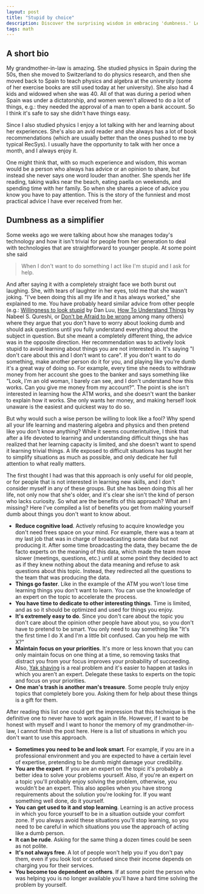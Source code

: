 ```yaml
---
layout: post
title: "Stupid by choice" 
description: Discover the surprising wisdom in embracing 'dumbness.' Learn from a remarkable grandmother-in-law who mastered the art of asking for help by appearing clueless. Explore the benefits of reducing cognitive load, saving time, and focusing on your priorities. Uncover when to apply this strategy and when it's best to rely on your expertise.
tags: math
---
```


## A short bio

My grandmother-in-law is amazing. She studied physics in Spain during the 50s, then she moved to Switzerland to do physics research, and then she moved back to Spain to teach physics and algebra at the university (some of her exercise books are still used today at her university). She also had 4 kids and widowed when she was 40. All of that was during a period when Spain was under a dictatorship, and women weren't allowed to do a lot of things, e.g.: they needed the approval of a man to open a bank account. So I think it's safe to say she didn't have things easy.

Since I also studied physics I enjoy a lot talking with her and learning about her experiences. She's also an avid reader and she always has a lot of book recommendations (which are usually better than the ones pushed to me by typical RecSys). I usually have the opportunity to talk with her once a month, and I always enjoy it.

One might think that, with so much experience and wisdom, this woman would be a person who always has advice or an opinion to share, but instead she never says one word louder than another. She spends her life reading, taking walks near the beach, eating paella on weekends, and spending time with her family. So when she shares a piece of advice you know you have to pay attention. This is the story of the funniest and most practical advice I have ever received from her.

## Dumbness as a simplifier

Some weeks ago we were talking about how she manages today's technology and how it isn't trivial for people from her generation to deal with technologies that are straightforward to younger people. At some point she said 

> When I don't want to do something I act like I'm stupid and I ask for help.

And after saying it with a completely straight face we both burst out laughing. She, with tears of laughter in her eyes, told me that she wasn't joking. "I've been doing this all my life and it has always worked," she explained to me. You have probably heard similar advice from other people (e.g.: [Willingness to look stupid](https://danluucination.github.io/look-stupid/) by Dan Luu, [How To Understand Things](https://nabeelqu.co/understanding) by Nabeel S. Qureshi, or [Don't be Afraid to be wrong](https://nlopes.dev/writing/dont-be-afraid-to-be-wrong) among many others) where they argue that you don't have to worry about looking dumb and should ask questions until you fully understand everything about the subject in question. But she meant a completely different thing, the advice was in the opposite direction. Her recommendation was to actively look stupid to avoid learning about things you are not interested in. It's saying "I don't care about this and I don't want to care". If you don't want to do something, make another person do it for you, and playing like you're dumb it's a great way of doing so. For example, every time she needs to withdraw money from her account she goes to the banker and says something like "Look, I'm an old woman, I barely can see, and I don't understand how this works. Can you give me money from my account?". The point is she isn't interested in learning how the ATM works, and she doesn't want the banker to explain how it works. She only wants her money, and making herself look unaware is the easiest and quickest way to do so.

But why would such a wise person be willing to look like a fool? Why spend all your life learning and mastering algebra and physics and then pretend like you don't know anything? While it seems counterintuitive, I think that after a life devoted to learning and understanding difficult things she has realized that her learning capacity is limited, and she doesn't want to spend it learning trivial things. A life exposed to difficult situations has taught her to simplify situations as much as possible, and only dedicate her full attention to what really matters.

The first thought I had was that this approach is only useful for old people, or for people that is not interested in learning new skills, and I don't consider myself in any of these groups. But she has been doing this all her life, not only now that she's older, and it's clear she isn't the kind of person who lacks curiosity. So what are the benefits of this approach? What am I missing? Here I've compiled a list of benefits you get from making yourself dumb about things you don't want to know about.

- **Reduce cognitive load**. Actively refusing to acquire knowledge you don't need frees space on your mind. For example, there was a team at my last job that was in charge of broadcasting some data but not producing it. After some time broadcasting the data, they became the de facto experts on the meaning of this data, which made the team move slower (meetings, questions, etc.) until at some point they decided to act as if they knew nothing about the data meaning and refuse to ask questions about this topic. Instead, they redirected all the questions to the team that was producing the data.
- **Things go faster**. Like in the example of the ATM you won't lose time learning things you don't want to learn. You can use the knowledge of an expert on the topic to accelerate the process.
- **You have time to dedicate to other interesting things**. Time is limited, and as so it should be optimized and used for things you enjoy. 
- **It's extremely easy to do**. Since you don't care about the topic you don't care about the opinion other people have about you, so you don't have to pretend to be smart. You only need to say something like "It's the first time I do X and I'm a little bit confused. Can you help me with X?"
- **Maintain focus on your priorities**. It's more or less known that you can only maintain focus on one thing at a time, so removing tasks that distract you from your focus improves your probability of succeeding. Also, [Yak shaving](https://en.wiktionary.org/wiki/yak_shaving) is a real problem and it's easier to happen at tasks in which you aren't an expert. Delegate these tasks to experts on the topic and focus on your priorities.
- **One man's trash is another man's treasure**. Some people truly enjoy topics that completely bore you. Asking them for help about these things is a gift for them.

After reading this list one could get the impression that this technique is the definitive one to never have to work again in life. However, if I want to be honest with myself and I want to honor the memory of my grandmother-in-law, I cannot finish the post here. Here is a list of situations in which you don't want to use this approach.

- **Sometimes you need to be and look smart**. For example, if you are in a professional environment and you are expected to have a certain level of expertise, pretending to be dumb might damage your credibility.
- **You are the expert**. If you are an expert on the topic it's probably a better idea to solve your problems yourself. Also, if you're an expert on a topic you'll probably enjoy solving the problem, otherwise, you wouldn't be an expert. This also applies when you have strong requirements about the solution you're looking for. If you want something well done, do it yourself.
- **You can get used to it and stop learning**. Learning is an active process in which you force yourself to be in a situation outside your comfort zone. If you always avoid these situations you'll stop learning, so you need to be careful in which situations you use the approach of acting like a dumb person.
- **It can be rude**. Asking for the same thing a dozen times could be seen as not polite.
- **It's not always free**. A lot of people won't help you if you don't pay them, even if you look lost or confused since their income depends on charging you for their services.
- **You become too dependent on others**. If at some point the person who was helping you is no longer available you'll have a hard time solving the problem by yourself.
